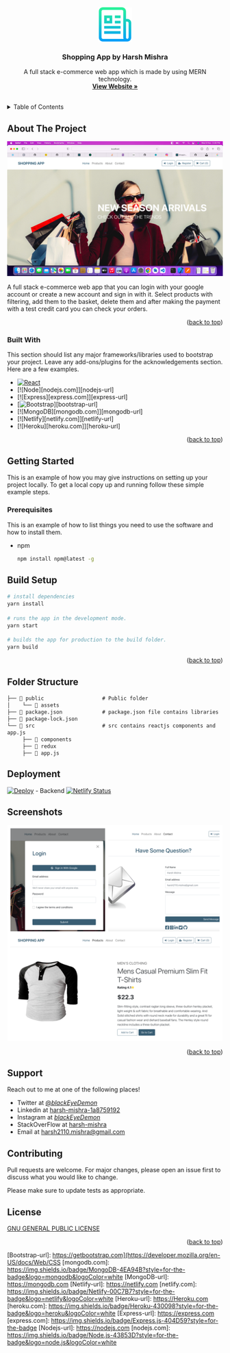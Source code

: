 <!-- Improved compatibility of back to top link: See: https://github.com/othneildrew/Best-README-Template/pull/73 -->

<a name="readme-top"></a>

<!--
*** Thanks for checking out the Best-README-Template. If you have a suggestion
*** that would make this better, please fork the repo and create a pull request
*** or simply open an issue with the tag "enhancement".
*** Don't forget to give the project a star!
*** Thanks again! Now go create something AMAZING! :D
-->

<!-- PROJECT SHIELDS -->
<!--
*** I'm using markdown "reference style" links for readability.
*** Reference links are enclosed in brackets [ ] instead of parentheses ( ).
*** See the bottom of this document for the declaration of the reference variables
*** for contributors-url, forks-url, etc. This is an optional, concise syntax you may use.
*** https://www.markdownguide.org/basic-syntax/#reference-style-links
-->

<!-- PROJECT LOGO -->
<br />
<div align="center">
  <a href="https://github.com/othneildrew/Best-README-Template">
    <img src="public/assets/logo.png" alt="Logo" width="80" height="80">
  </a>

  <h3 align="center">Shopping App by Harsh Mishra</h3>

  <p align="center">
    A full stack e-commerce web app which is made by using MERN technology.
    <br />
    <a href="https://github.com/othneildrew/Best-README-Template"><strong>View Website »</strong></a>
    <br />
    <br />
  </p>
</div>

<!-- TABLE OF CONTENTS -->
<details>
  <summary>Table of Contents</summary>
  <ol>
    <li>
      <a href="#about-the-project">About The Project</a>
      <ul>
        <li><a href="#built-with">Built With</a></li>
      </ul>
    </li>
    <li>
      <a href="#getting-started">Getting Started</a>
      <ul>
        <li><a href="#Prerequisites">Prerequisites</a></li>
        <li><a href="#installation">Build Setup</a></li>
      </ul>
    </li>
     <li><a href="#Folder-Structure">Folder Structure</a></li>
    <li><a href="#Deployment">Deployment</a></li>
    <li><a href="#Screenshots">Screenshots</a></li>
    <li><a href="#contributing">Contributing</a></li>
    <li><a href="#license">License</a></li>
  </ol>
</details>

<!-- ABOUT THE PROJECT -->

## About The Project

[![Product Name Screen Shot][product-screenshot]](https://example.com)

A full stack e-commerce web app that you can login with your google account or create a new account and sign in with it. Select products with filtering, add them to the basket, delete them and after making the payment with a test credit card you can check your orders.

<p align="right">(<a href="#readme-top">back to top</a>)</p>

<!-- Built With -->

### Built With

This section should list any major frameworks/libraries used to bootstrap your project. Leave any add-ons/plugins for the acknowledgements section. Here are a few examples.

- [![React][react.js]][react-url]
- [![Node][nodejs.com]][nodejs-url]
- [![Express][express.com]][express-url]
- [![Bootstrap][bootstrap.com]][bootstrap-url]
- [![MongoDB][mongodb.com]][mongodb-url]
- [![Netlify][netlify.com]][netlify-url]
- [![Heroku][heroku.com]][heroku-url]

<p align="right">(<a href="#readme-top">back to top</a>)</p>

<!-- GETTING STARTED -->

## Getting Started

This is an example of how you may give instructions on setting up your project locally.
To get a local copy up and running follow these simple example steps.

<!-- Prerequisites -->

### Prerequisites

This is an example of how to list things you need to use the software and how to install them.

- npm
  ```sh
  npm install npm@latest -g
  ```
  <!-- Build Setup -->

## Build Setup

```bash
# install dependencies
yarn install

# runs the app in the development mode.
yarn start

# builds the app for production to the build folder.
yarn build
```

<p align="right">(<a href="#readme-top">back to top</a>)</p>

<!-- Folder Structure -->

## Folder Structure

    ├── 📁 public                   # Public folder
    │    └── 📁 assets
    ├── 📁 package.json             # package.json file contains libraries
    ├── 📁 package-lock.json
    └── 📁 src                      # src contains reactjs components and app.js
         ├── 📁 components
         ├── 📁 redux
         ├── 📁 app.js

<!-- Deployment -->

## Deployment

[![Deploy](https://www.herokucdn.com/deploy/button.svg)](https://heroku.com/deploy) - Backend
[![Netlify Status](https://api.netlify.com/api/v1/badges/8e9c3a2f-2127-47d1-aa00-f3f1609e1897/deploy-status)](https://app.netlify.com/sites/stupefied-goldstine-0d23f1/deploys)

<!-- Screenshots -->

## Screenshots

[![Product Name Screen Shot][product-screenshots]](https://example.com)

<p align="right">(<a href="#readme-top">back to top</a>)</p>

<!-- CONTRIBUTING -->

## Support

Reach out to me at one of the following places!

- Twitter at [@_blackEyeDemon_](https://twitter.com/_blackEyeDemon_)
- Linkedin at [harsh-mishra-1a8759192](https://www.linkedin.com/in/harsh-mishra-1a8759192/)
- Instagram at [_blackEyeDemon_](https://www.instagram.com/_blackeyedemon_/)
- StackOverFlow at [harsh-mishra](https://stackoverflow.com/users/11264664/harsh-mishra)
- Email at [harsh2110.mishra@gmail.com](mailto:harsh2110.mishra@gmail.com)

## Contributing

Pull requests are welcome. For major changes, please open an issue first to discuss what you would like to change.

Please make sure to update tests as appropriate.

## License

[GNU GENERAL PUBLIC LICENSE](https://www.gnu.org/licenses/gpl-3.0.en.html)

<p align="right">(<a href="#readme-top">back to top</a>)</p>

<!-- MARKDOWN LINKS & IMAGES -->
<!-- https://www.markdownguide.org/basic-syntax/#reference-style-links -->

[contributors-shield]: https://img.shields.io/github/contributors/othneildrew/Best-README-Template.svg?style=for-the-badge
[contributors-url]: https://github.com/othneildrew/Best-README-Template/graphs/contributors
[forks-shield]: https://img.shields.io/github/forks/othneildrew/Best-README-Template.svg?style=for-the-badge
[forks-url]: https://github.com/othneildrew/Best-README-Template/network/members
[stars-shield]: https://img.shields.io/github/stars/othneildrew/Best-README-Template.svg?style=for-the-badge
[stars-url]: https://github.com/othneildrew/Best-README-Template/stargazers
[issues-shield]: https://img.shields.io/github/issues/othneildrew/Best-README-Template.svg?style=for-the-badge
[issues-url]: https://github.com/othneildrew/Best-README-Template/issues
[license-shield]: https://img.shields.io/github/license/othneildrew/Best-README-Template.svg?style=for-the-badge
[license-url]: https://github.com/othneildrew/Best-README-Template/blob/master/LICENSE.txt
[linkedin-shield]: https://img.shields.io/badge/-LinkedIn-black.svg?style=for-the-badge&logo=linkedin&colorB=555
[linkedin-url]: https://linkedin.com/in/othneildrew
[product-screenshot]: public/assets/screenshot.png
[product-screenshots]: public/assets/screenshots.png
[react.js]: https://img.shields.io/badge/React-20232A?style=for-the-badge&logo=react&logoColor=61DAFB
[react-url]: https://reactjs.org/
[bootstrap.com]: https://img.shields.io/badge/CSS-239120?&style=for-the-badge&logo=css3&logoColor=white

[Bootstrap-url]: https://getbootstrap.com](https://developer.mozilla.org/en-US/docs/Web/CSS
[mongodb.com]: https://img.shields.io/badge/MongoDB-4EA94B?style=for-the-badge&logo=mongodb&logoColor=white
[MongoDB-url]: https://mongodb.com
[Netlify-url]: https://netlify.com
[netlify.com]: https://img.shields.io/badge/Netlify-00C7B7?style=for-the-badge&logo=netlify&logoColor=white
[Heroku-url]: https://Heroku.com
[heroku.com]: https://img.shields.io/badge/Heroku-430098?style=for-the-badge&logo=heroku&logoColor=white
[Express-url]: https://express.com
[express.com]: https://img.shields.io/badge/Express.js-404D59?style=for-the-badge
[Nodejs-url]: https://nodejs.com
[nodejs.com]: https://img.shields.io/badge/Node.js-43853D?style=for-the-badge&logo=node.js&logoColor=white
